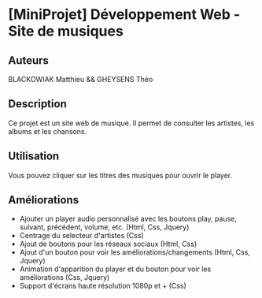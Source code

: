 # [MiniProjet] Développement Web - Site de musiques

## Auteurs
BLACKOWIAK Matthieu && GHEYSENS Théo

## Description

Ce projet est un site web de musique. Il permet de consulter les artistes, les albums et les chansons.

## Utilisation

Vous pouvez cliquer sur les titres des musiques pour ouvrir le player.

## Améliorations

- Ajouter un player audio personnalisé avec les boutons play, pause, suivant, précédent, volume, etc. (Html, Css, Jquery)
- Centrage du selecteur d'artistes (Css)
- Ajout de boutons pour les réseaux sociaux (Html, Css)
- Ajout d'un bouton pour voir les améliorations/changements (Html, Css, Jquery)
- Animation d'apparition du player et du bouton pour voir les améliorations (Css, Jquery)
- Support d'écrans haute résolution 1080p et + (Css)